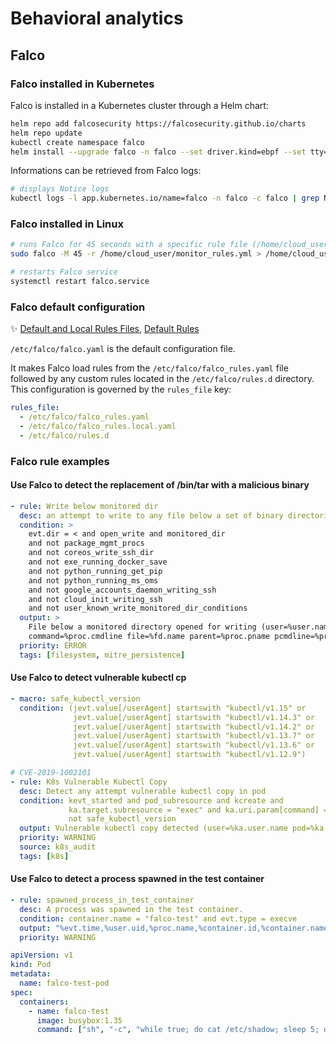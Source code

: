 # Behavioral analytics

## Falco

### Falco installed in Kubernetes

Falco is installed in a Kubernetes cluster through a Helm chart:

```bash
helm repo add falcosecurity https://falcosecurity.github.io/charts
helm repo update
kubectl create namespace falco
helm install --upgrade falco -n falco --set driver.kind=ebpf --set tty=true falcosecurity/falco
```

Informations can be retrieved from Falco logs:

```bash
# displays Notice logs
kubectl logs -l app.kubernetes.io/name=falco -n falco -c falco | grep Notice
```

### Falco installed in Linux

```bash
# runs Falco for 45 seconds with a specific rule file (/home/cloud_user/monitor_rules.yml)
sudo falco -M 45 -r /home/cloud_user/monitor_rules.yml > /home/cloud_user/falco_output.log

# restarts Falco service
systemctl restart falco.service
```

### Falco default configuration

✨ [Default and Local Rules Files](https://falco.org/docs/rules/default-custom/), [Default Rules](https://falco.org/docs/reference/rules/default-rules/)

`/etc/falco/falco.yaml` is the default configuration file.

It makes Falco load rules from the `/etc/falco/falco_rules.yaml` file followed by any custom rules located in the `/etc/falco/rules.d` directory. This configuration is governed by the `rules_file` key:

```yaml
rules_file:
  - /etc/falco/falco_rules.yaml
  - /etc/falco/falco_rules.local.yaml
  - /etc/falco/rules.d
```

### Falco rule examples

#### Use Falco to detect the replacement of /bin/tar with a malicious binary

```yaml
- rule: Write below monitored dir
  desc: an attempt to write to any file below a set of binary directories
  condition: >
    evt.dir = < and open_write and monitored_dir
    and not package_mgmt_procs
    and not coreos_write_ssh_dir
    and not exe_running_docker_save
    and not python_running_get_pip
    and not python_running_ms_oms
    and not google_accounts_daemon_writing_ssh
    and not cloud_init_writing_ssh
    and not user_known_write_monitored_dir_conditions
  output: >
    File below a monitored directory opened for writing (user=%user.name
    command=%proc.cmdline file=%fd.name parent=%proc.pname pcmdline=%proc.pcmdline gparent=%proc.aname[2] container_id=%container.id image=%container.image.repository)
  priority: ERROR
  tags: [filesystem, mitre_persistence]
```

#### Use Falco to detect vulnerable kubectl cp

```yaml
- macro: safe_kubectl_version
  condition: (jevt.value[/userAgent] startswith "kubectl/v1.15" or
              jevt.value[/userAgent] startswith "kubectl/v1.14.3" or
              jevt.value[/userAgent] startswith "kubectl/v1.14.2" or
              jevt.value[/userAgent] startswith "kubectl/v1.13.7" or
              jevt.value[/userAgent] startswith "kubectl/v1.13.6" or
              jevt.value[/userAgent] startswith "kubectl/v1.12.9")

# CVE-2019-1002101
- rule: K8s Vulnerable Kubectl Copy
  desc: Detect any attempt vulnerable kubectl copy in pod
  condition: kevt_started and pod_subresource and kcreate and
             ka.target.subresource = "exec" and ka.uri.param[command] = "tar" and
             not safe_kubectl_version
  output: Vulnerable kubectl copy detected (user=%ka.user.name pod=%ka.target.name ns=%ka.target.namespace action=%ka.target.subresource command=%ka.uri.param[command] userAgent=%jevt.value[/userAgent])
  priority: WARNING
  source: k8s_audit
  tags: [k8s]
```

#### Use Falco to detect a process spawned in the test container

```yaml
- rule: spawned_process_in_test_container
  desc: A process was spawned in the test container.
  condition: container.name = "falco-test" and evt.type = execve
  output: "%evt.time,%user.uid,%proc.name,%container.id,%container.name"
  priority: WARNING
```

```yaml
apiVersion: v1
kind: Pod
metadata:
  name: falco-test-pod
spec:
  containers:
    - name: falco-test
      image: busybox:1.35
      command: ["sh", "-c", "while true; do cat /etc/shadow; sleep 5; done"]
```
